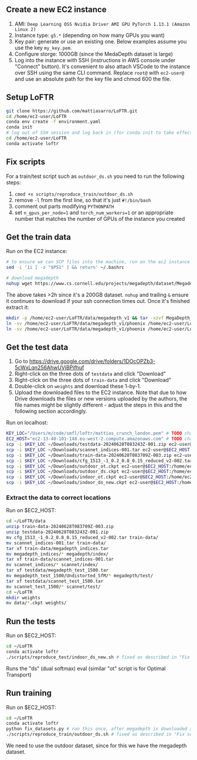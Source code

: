 ## Create a new EC2 instance

1. AMI: `Deep Learning OSS Nvidia Driver AMI GPU PyTorch 1.13.1 (Amazon Linux 2)`
1. Instance type: `g5.*` (depending on how many GPUs you want)
1. Key pair: generate or use an existing one. Below examples assume you use the key `my_key.pem`.
1. Configure storge: 1000GB (since the MedaDepth dataset is large)
1. Log into the instance with SSH (instructions in AWS console under "Connect" button). It's convenient to also attach VSCode to the instance over SSH using the same CLI command. Replace `root@` with `ec2-user@` and use an absolute path for the key file and chmod 600 the file.

## Setup LoFTR

```bash
git clone https://github.com/mattiasarro/LoFTR.git
cd /home/ec2-user/LoFTR
conda env create -f environment.yaml
conda init
# log out of SSH session and log back in (for conda init to take effect)
cd /home/ec2-user/LoFTR
conda activate loftr
```

## Fix scripts

For a train/test script such as `outdoor_ds.sh` you need to run the following steps:

1. `cmod +x scripts/reproduce_train/outdoor_ds.sh`
1. remove `-l` from the first line, so that it's just `#!/bin/bash`
1. comment out parts modifying `PYTHONPATH`
1. set `n_gpus_per_node=1` and `torch_num_workers=1` or an appropriate number that matches the number of GPUs of the instance you created

## Get the train data

Run on the EC2 instance:

```bash
# to ensure we can SCP files into the machine, run on the ec2 instance
sed -i '1i [ -z "$PS1" ] && return' ~/.bashrc

# download megadepth
nohup wget https://www.cs.cornell.edu/projects/megadepth/dataset/Megadepth_v1/MegaDepth_v1.tar.gz &
```

The above takes >2h since it's a 200GB dataset. `nohup` and trailing `&` ensure it continues to download if your ssh connection times out. Once it's finished extract it:

```bash
mkdir -p /home/ec2-user/LoFTR/data/megadepth_v1 && tar -xzvf MegaDepth_v1.tar.gz -C /home/ec2-user/LoFTR/data/megadepth_v1
ln -sv /home/ec2-user/LoFTR/data/megadepth_v1/phoenix /home/ec2-user/LoFTR/data/megadepth/train
ln -sv /home/ec2-user/LoFTR/data/megadepth_v1/phoenix /home/ec2-user/LoFTR/data/megadepth/test
```

## Get the test data

1. Go to https://drive.google.com/drive/folders/1DOcOPZb3-5cWxLqn256AhwUVjBPifhuf
1. Right-click on the three dots of `testdata` and click "Download"
1. Right-click on the three dots of `train-data` and click "Download"
1. Double-click on `weights` and download these 1-by-1.
1. Upload the downloaded files to the EC2 instance. Note that due to how Drive downloads the files or new versions uploaded by the authors, the file names might be slightly different - adjust the steps in this and the following section accordingly.

Run on localhost:

```bash
KEY_LOC="/Users/m/code/smfl/loftr/mattias_crunch_london.pem" # TODO change this
EC2_HOST="ec2-13-40-101-148.eu-west-2.compute.amazonaws.com" # TODO change this
scp -i $KEY_LOC ~/Downloads/testdata-20240628T083243Z-001.zip ec2-user@$EC2_HOST:/home/ec2-user/LoFTR/data/
scp -i $KEY_LOC ~/Downloads/scannet_indices-001.tar ec2-user@$EC2_HOST:/home/ec2-user/LoFTR/data/
scp -i $KEY_LOC ~/Downloads/train-data-20240628T083709Z-003.zip ec2-user@$EC2_HOST:/home/ec2-user/LoFTR/data/
scp -i $KEY_LOC ~/Downloads/cfg_1513_-1_0.2_0.8_0.15_reduced_v2-002.tar ec2-user@$EC2_HOST:/home/ec2-user/LoFTR/data/
scp -i $KEY_LOC ~/Downloads/outdoor_ot.ckpt ec2-user@$EC2_HOST:/home/ec2-user/LoFTR/data/
scp -i $KEY_LOC ~/Downloads/outdoor_ds.ckpt ec2-user@$EC2_HOST:/home/ec2-user/LoFTR/data/
scp -i $KEY_LOC ~/Downloads/indoor_ot.ckpt ec2-user@$EC2_HOST:/home/ec2-user/LoFTR/data/
scp -i $KEY_LOC ~/Downloads/indoor_ds_new.ckpt ec2-user@$EC2_HOST:/home/ec2-user/LoFTR/data/
```

### Extract the data to correct locations

Run on $EC2_HOST:

```bash
cd ~/LoFTR/data
unzip train-data-20240628T083709Z-003.zip
unzip testdata-20240628T083243Z-001.zip
mv cfg_1513_-1_0.2_0.8_0.15_reduced_v2-002.tar train-data/
mv scannet_indices-001.tar train-data/
tar xf train-data/megadepth_indices.tar
mv megadepth_indices/* megadepth/index/
tar xf train-data/scannet_indices-001.tar
mv scannet_indices/* scannet/index/
tar xf testdata/megadepth_test_1500.tar
mv megadepth_test_1500/Undistorted_SfM/* megadepth/test/
tar xf testdata/scannet_test_1500.tar
mv scannet_test_1500/* scannet/test/
cd ~/LoFTR
mkdir weights
mv data/*.ckpt weights/
```

## Run the tests

Run on $EC2_HOST:

```bash
cd ~/LoFTR
conda activate loftr
./scripts/reproduce_test/indoor_ds_new.sh # fixed as described in "Fix scripts" section
```

Runs the "ds" (dual softmax) eval (similar "ot" script is for Optimal Transport)

## Run training

Run on $EC2_HOST:

```bash
cd ~/LoFTR
conda activate loftr
python fix_datasets.py # run this once, after megadepth is downloaded and extracted
./scripts/reproduce_train/outdoor_ds.sh # fixed as described in "Fix scripts" section
```

We need to use the outdoor dataset, since for this we have the megadepth dataset.
